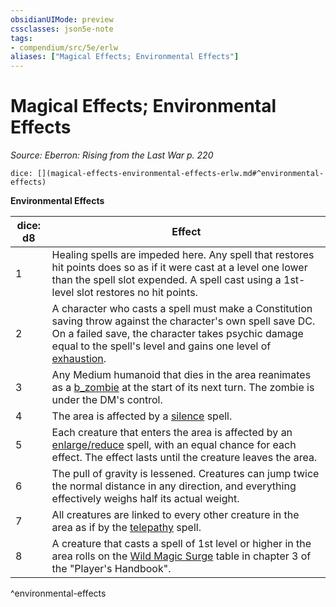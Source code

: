 ```yaml
---
obsidianUIMode: preview
cssclasses: json5e-note
tags:
- compendium/src/5e/erlw
aliases: ["Magical Effects; Environmental Effects"]
---
```

# Magical Effects; Environmental Effects
*Source: Eberron: Rising from the Last War p. 220* 

`dice: [](magical-effects-environmental-effects-erlw.md#^environmental-effects)`

**Environmental Effects**

| dice: d8 | Effect |
|----------|--------|
| 1 | Healing spells are impeded here. Any spell that restores hit points does so as if it were cast at a level one lower than the spell slot expended. A spell cast using a 1st-level slot restores no hit points. |
| 2 | A character who casts a spell must make a Constitution saving throw against the character's own spell save DC. On a failed save, the character takes psychic damage equal to the spell's level and gains one level of [exhaustion](_conditions.md#exhaustion). |
| 3 | Any Medium humanoid that dies in the area reanimates as a [b_zombie](b_zombie.md) at the start of its next turn. The zombie is under the DM's control. |
| 4 | The area is affected by a [silence](silence.md) spell. |
| 5 | Each creature that enters the area is affected by an [enlarge/reduce](enlarge-reduce.md) spell, with an equal chance for each effect. The effect lasts until the creature leaves the area. |
| 6 | The pull of gravity is lessened. Creatures can jump twice the normal distance in any direction, and everything effectively weighs half its actual weight. |
| 7 | All creatures are linked to every other creature in the area as if by the [telepathy](telepathy.md) spell. |
| 8 | A creature that casts a spell of 1st level or higher in the area rolls on the [Wild Magic Surge](wild-magic-surge.md) table in chapter 3 of the "Player's Handbook". |
^environmental-effects